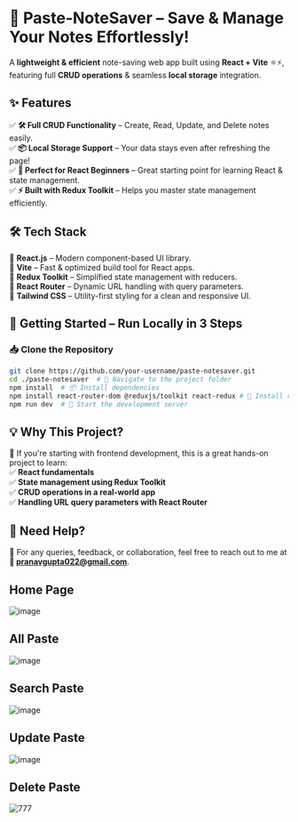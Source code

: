 # 📝 Paste-NoteSaver – Save & Manage Your Notes Effortlessly!  

A **lightweight & efficient** note-saving web app built using **React + Vite** ⚛️⚡, featuring full **CRUD operations** & seamless **local storage** integration.  

## ✨ Features  
✅ **🛠️ Full CRUD Functionality** – Create, Read, Update, and Delete notes easily.  
✅ **📦 Local Storage Support** – Your data stays even after refreshing the page!  
✅ **🚀 Perfect for React Beginners** – Great starting point for learning React & state management.  
✅ **⚡ Built with Redux Toolkit** – Helps you master state management efficiently.  

## 🛠️ Tech Stack  
🔹 **React.js** – Modern component-based UI library.  
🔹 **Vite** – Fast & optimized build tool for React apps.  
🔹 **Redux Toolkit** – Simplified state management with reducers.  
🔹 **React Router** – Dynamic URL handling with query parameters.  
🔹 **Tailwind CSS** – Utility-first styling for a clean and responsive UI.  

## 🚀 Getting Started – Run Locally in 3 Steps  
### 📥 Clone the Repository  
```sh
git clone https://github.com/your-username/paste-notesaver.git
cd ./paste-notesaver  # 📂 Navigate to the project folder
npm install  # 📦 Install dependencies
npm install react-router-dom @reduxjs/toolkit react-redux # 🔧 Install required libraries
npm run dev  # 🚀 Start the development server
```

## 💡 Why This Project?  
🚀 If you're starting with frontend development, this is a great hands-on project to learn:  
✅ **React fundamentals**  
✅ **State management using Redux Toolkit**  
✅ **CRUD operations in a real-world app**  
✅ **Handling URL query parameters with React Router**  

## 💬 Need Help?  
📩 For any queries, feedback, or collaboration, feel free to reach out to me at **📧 pranavgupta022@gmail.com**.  

## Home Page
![image](https://github.com/user-attachments/assets/0fdd4084-308c-43f5-9bd3-0aa91fefb0d7)

## All Paste
![image](https://github.com/user-attachments/assets/e6fdda0a-fae7-446d-b25d-b4c4db50ca7f)

## Search Paste
![image](https://github.com/user-attachments/assets/0bcff863-0bd6-41ec-899f-e0d01e2bd860)

## Update Paste
![image](https://github.com/user-attachments/assets/1e843d23-d9d4-4c57-9f21-ee6ca1432704)

## Delete Paste
![777](https://github.com/user-attachments/assets/1ffba0b6-e546-44f0-abd0-afaccf005d90)



